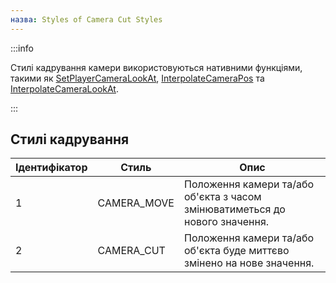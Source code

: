 ```yaml
---
назва: Styles of Camera Cut Styles
---
```


:::info

Стилі кадрування камери використовуються нативними функціями, такими як [SetPlayerCameraLookAt](../functions/SetPlayerCameraLookAt), [InterpolateCameraPos](../functions/InterpolateCameraPos) та [InterpolateCameraLookAt](../functions/InterpolateCameraLookAt).

:::

## Стилі кадрування

| Ідентифікатор | Стиль | Опис
| -- | ---- | ------------------------------- |
| 1 | CAMERA_MOVE | Положення камери та/або об'єкта з часом змінюватиметься до нового значення. |
| 2 | CAMERA_CUT | Положення камери та/або об'єкта буде миттєво змінено на нове значення. |


